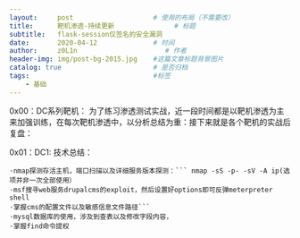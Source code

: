 ```yaml
---
layout:     post                    # 使用的布局（不需要改）
title:      靶机渗透-持续更新               # 标题 
subtitle:   flask-session仅签名的安全漏洞
date:       2020-04-12              # 时间
author:     z0L1n                      # 作者
header-img: img/post-bg-2015.jpg    #这篇文章标题背景图片
catalog: true                       # 是否归档
tags:                               #标签
    - 基础
---
```


0x00：DC系列靶机：
    为了练习渗透测试实战，近一段时间都是以靶机渗透为主来加强训练，在每次靶机渗透中，以分析总结为重：接下来就是各个靶机的实战后复盘：
    
0x01：DC1:
技术总结：
```
·nmap探测存活主机，端口扫描以及详细服务版本探测：``` nmap -sS -p- -sV -A ip(选项并非一次全部使用）
·msf搜寻web服务drupalcms的exploit，然后设置好options即可反弹meterpreter shell
·掌握cms的配置文件以及敏感信息文件路径```
·mysql数据库的使用，涉及到查表以及修改字段内容，
·掌握find命令提权
```
